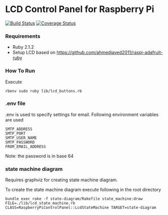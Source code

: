 # LCD Control Panel for Raspberry Pi

[![Build Status](https://travis-ci.org/ahmedjaved/lcd-control-panel-statemachine.svg?branch=master)](https://travis-ci.org/ahmedjaved/lcd-control-panel-statemachine)
[![Coverage Status](https://coveralls.io/repos/ahmedjaved/lcd-control-panel-statemachine/badge.svg)](https://coveralls.io/r/ahmedjaved/lcd-control-panel-statemachine)


### Requirements
* Ruby 2.1.2
* Setup LCD based on https://github.com/ahmedjaved2011/raspi-adafruit-ruby

### How To Run

Execute
```
rbenv sudo ruby lib/lcd_buttons.rb
```

### .env file
.env is used to specify settings for email. Following environment variables are used

```
SMTP_ADDRESS
SMTP_PORT
SMTP_USER_NAME
SMTP_PASSWORD
FROM_EMAIL_ADDRESS

```
Note: the password is in base 64

### state machine diagram
Requires graphviz for creating state machine diagram.

To create the state machine diagram execute following in the root directory

```
bundle exec rake -f state-diagram/Rakefile state_machine:draw FILE=./lib/lcd_state_machine.rb CLASS=RaspberryPiControlPanel::LcdStateMachine TARGET=state-diagram
```

